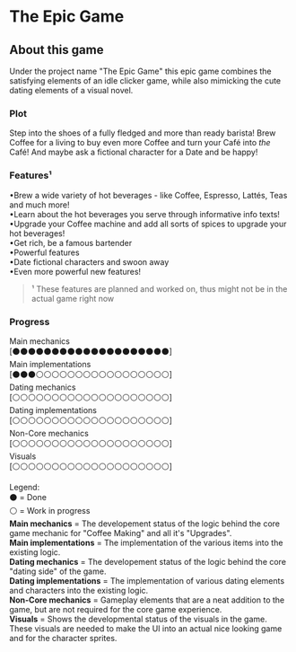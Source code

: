 # The Epic Game

## About this game
Under the project name "The Epic Game" this epic game combines the satisfying elements of an idle clicker game, while also mimicking the cute dating elements of a visual novel.

### Plot
Step into the shoes of a fully fledged and more than ready barista! Brew Coffee for a living to  buy even more Coffee and turn your Café into *the* Café! And maybe ask a fictional character for a Date and be happy!

### Features¹
•Brew a wide variety of hot beverages - like Coffee, Espresso, Lattés, Teas and much more! <br>
•Learn about the hot beverages you serve through informative info texts! <br>
•Upgrade your Coffee machine and add all sorts of spices to upgrade your hot beverages! <br>
•Get rich, be a famous bartender <br>
•Powerful features <br>
•Date fictional characters and swoon away <br>
•Even more powerful new features!

>¹ These features are planned and worked on, thus might not be in the actual game right now

### Progress
Main mechanics<br> [⚫⚫⚫⚫⚫⚫⚫⚫⚫⚫⚫⚫⚫⚫⚫⚫⚫⚫⚫⚫]<br>
Main implementations<br>[⚫⚫⚫⚪⚪⚪⚪⚪⚪⚪⚪⚪⚪⚪⚪⚪⚪⚪⚪⚪]<br>
Dating mechanics<br>[⚪⚪⚪⚪⚪⚪⚪⚪⚪⚪⚪⚪⚪⚪⚪⚪⚪⚪⚪⚪] <br>
Dating implementations<br>[⚪⚪⚪⚪⚪⚪⚪⚪⚪⚪⚪⚪⚪⚪⚪⚪⚪⚪⚪⚪]<br>
Non-Core mechanics<br>[⚪⚪⚪⚪⚪⚪⚪⚪⚪⚪⚪⚪⚪⚪⚪⚪⚪⚪⚪⚪] <br>
Visuals<br>[⚪⚪⚪⚪⚪⚪⚪⚪⚪⚪⚪⚪⚪⚪⚪⚪⚪⚪⚪⚪]

Legend:<br>
⚫ = Done<br>
⚪ = Work in progress<br>
**Main mechanics** = The developement status of the logic behind the core game mechanic for "Coffee Making" and all it's "Upgrades".<br>
**Main implementations** = The implementation of the various items into the existing logic.<br>
**Dating mechanics** = The developement status of the logic behind the core "dating side" of the game.<br>
**Dating implementations** = The implementation of various dating elements and characters into the existing logic.<br>
**Non-Core mechanics** = Gameplay elements that are a neat addition to the game, but are not required for the core game experience.<br>
**Visuals** = Shows the developmental status of the visuals in the game. These visuals are needed to make the UI into an actual nice looking game and for the character sprites. 
